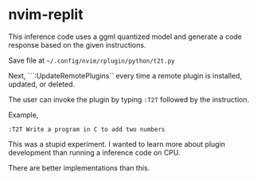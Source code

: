# nvim-replit


This inference code uses a ggml quantized model and generate a code response based on the given instructions.

Save file at ```~/.config/nvim/rplugin/python/t2t.py```

Next, ```:UpdateRemotePlugins`` every time a remote plugin is installed, updated, or deleted.

The user can invoke the plugin by typing ```:T2T``` followed by the instruction. 

Example,
```
:T2T Write a program in C to add two numbers
```

This was a stupid experiment. I wanted to learn more about plugin development than running a inference code on CPU.

There are better implementations than this.
